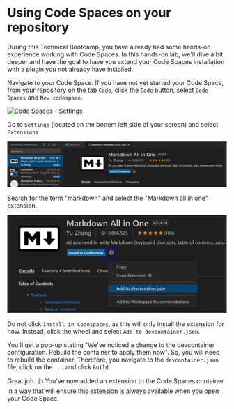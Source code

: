 # Using Code Spaces on your repository
During this Technical Bootcamp, you have already had some hands-on experience working with Code Spaces. In this hands-on lab, we'll dive a bit deeper and have the goal to have you  extend your Code Spaces installation with a plugin you not already have installed. 

Navigate to your Code Space. If you have not yet started your Code Space, from your repository on the tab `Code`, click the `Code` button, select `Code Spaces` and `New codespace`.

![Code Spaces - Settings](./images/codespacessettings.PNG)

Go to `Settings` (located on the bottem left side of your screen) and select `Extensions` 

![Code Spaces - Search for markdown](./images/codespacesmarkdown.PNG)

Search for the term "markdown" and select the "Markdown all in one" extension.

![Code Spaces - Add to devcontainer.json](./images/codespacesaddtodevcontainer.PNG)

Do not click `Install in Codespaces`, as this will only install the extension for now. Instead, click the wheel and select `Add to devcontainer.json`. 

You'll get a pop-up stating "We've noticed a change to the devcontainer configuration. Rebuild the container to apply them now". So, you will need to rebuild the container. Therefore, you navigate to the `devcontainer.json` file, click on the `...` and click `Build`.

Great job. :thumbsup: You've now added an extension to the Code Spaces container in a way that will ensure this extension is always available when you open your Code Space. 
